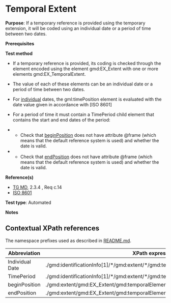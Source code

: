 # Temporal Extent


**Purpose**: If a temporary reference is provided using the temporary extension, it will be coded using an individual date or a period of time between two dates.

**Prerequisites**

**Test method**
*  If a temporary reference is provided, its coding is checked through the element encoded using the element gmd:EX_Extent with one or more elements gmd:EX_TemporalExtent.

*  The value of each of these elements can be an individual date or a period of time between two dates.

*  For [individual](#individual) dates, the gml:timePosition element is evaluated with the date value given in accordance with [ISO 8601]

*  For a period of time it must contain a TimePeriod child element that contains the start and end dates of the period:
* - Check that [beginPosition](#beginPosition) does not have attribute @frame (which means that the default reference system is used) and whether the date is valid.
* - Check that [endPosition](#endPosition) does not have attribute @frame (which means that the default reference system is used) and whether the date is valid.

**Reference(s)**	 

* [TG MD](http://inspire.ec.europa.eu/id/ats/metadata/2.0/common/README#ref_TG_MD), 2.3.4 , Req c.14
* [ISO 8601](http://inspire.ec.europa.eu/id/ats/metadata/2.0/common/README#ref_ISO_8601)


**Test type**: Automated

**Notes**


## Contextual XPath references

The namespace prefixes used as described in [README.md](http://inspire.ec.europa.eu/id/ats/metadata/2.0/common/README#namespaces).

Abbreviation                                   |  XPath expression (relative to gmd:MD_Metadata)
-----------------------------------------------| -------------------------------------------------------------------------
<a name="individual"></a> Individual Date   | ./gmd:identificationInfo[1]/\*/gmd:extent/\*/gmd:temporalElement/\*/gmd:extent/gml:TimeInstant/gml:timePosition 
<a name="period"></a> TimePeriod   | ./gmd:identificationInfo[1]/\*/gmd:extent/\*/gmd:temporalElement/\*/gmd:extent/gml:extent
<a name="beginPosition"></a> beginPosition   | ./gmd:extent/gmd:EX_Extent/gmd:temporalElement/gmd:EX_TemporalExtent/gmd:extent/gml:TimePeriod/gml:beginPosition
<a name="endPosition"></a> endPosition   | ./gmd:extent/gmd:EX_Extent/gmd:temporalElement/gmd:EX_TemporalExtent/gmd:extent/gml:TimePeriod/gml:endPosition